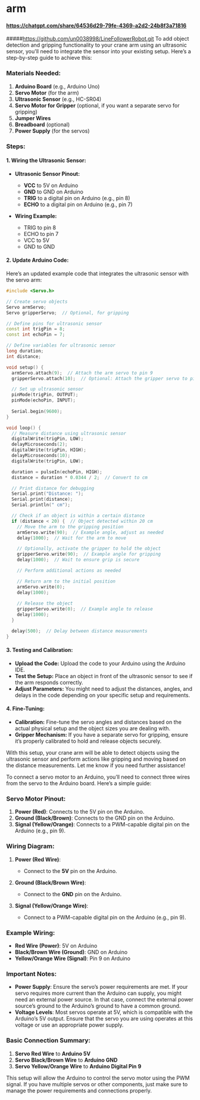 # arm
#### https://chatgpt.com/share/64536d29-79fe-4369-a2d2-24b8f3a71816
#####https://github.com/un0038998/LineFollowerRobot.git
To add object detection and gripping functionality to your crane arm using an ultrasonic sensor, you'll need to integrate the sensor into your existing setup. Here’s a step-by-step guide to achieve this:

### Materials Needed:
1. **Arduino Board** (e.g., Arduino Uno)
2. **Servo Motor** (for the arm)
3. **Ultrasonic Sensor** (e.g., HC-SR04)
4. **Servo Motor for Gripper** (optional, if you want a separate servo for gripping)
5. **Jumper Wires**
6. **Breadboard** (optional)
7. **Power Supply** (for the servos)

### Steps:

#### 1. **Wiring the Ultrasonic Sensor:**
   - **Ultrasonic Sensor Pinout:**
     - **VCC** to 5V on Arduino
     - **GND** to GND on Arduino
     - **TRIG** to a digital pin on Arduino (e.g., pin 8)
     - **ECHO** to a digital pin on Arduino (e.g., pin 7)

   - **Wiring Example:**
     - TRIG to pin 8
     - ECHO to pin 7
     - VCC to 5V
     - GND to GND

#### 2. **Update Arduino Code:**
   Here’s an updated example code that integrates the ultrasonic sensor with the servo arm:

   ```cpp
   #include <Servo.h>

   // Create servo objects
   Servo armServo;
   Servo gripperServo;  // Optional, for gripping

   // Define pins for ultrasonic sensor
   const int trigPin = 8;
   const int echoPin = 7;

   // Define variables for ultrasonic sensor
   long duration;
   int distance;

   void setup() {
     armServo.attach(9);  // Attach the arm servo to pin 9
     gripperServo.attach(10);  // Optional: Attach the gripper servo to pin 10

     // Set up ultrasonic sensor
     pinMode(trigPin, OUTPUT);
     pinMode(echoPin, INPUT);
     
     Serial.begin(9600);
   }

   void loop() {
     // Measure distance using ultrasonic sensor
     digitalWrite(trigPin, LOW);
     delayMicroseconds(2);
     digitalWrite(trigPin, HIGH);
     delayMicroseconds(10);
     digitalWrite(trigPin, LOW);

     duration = pulseIn(echoPin, HIGH);
     distance = duration * 0.0344 / 2;  // Convert to cm

     // Print distance for debugging
     Serial.print("Distance: ");
     Serial.print(distance);
     Serial.println(" cm");

     // Check if an object is within a certain distance
     if (distance < 20) {  // Object detected within 20 cm
       // Move the arm to the gripping position
       armServo.write(90);  // Example angle, adjust as needed
       delay(1000);  // Wait for the arm to move

       // Optionally, activate the gripper to hold the object
       gripperServo.write(90);  // Example angle for gripping
       delay(1000);  // Wait to ensure grip is secure

       // Perform additional actions as needed

       // Return arm to the initial position
       armServo.write(0);
       delay(1000);
       
       // Release the object
       gripperServo.write(0);  // Example angle to release
       delay(1000);
     }

     delay(500);  // Delay between distance measurements
   }
   ```

#### 3. **Testing and Calibration:**
   - **Upload the Code:** Upload the code to your Arduino using the Arduino IDE.
   - **Test the Setup:** Place an object in front of the ultrasonic sensor to see if the arm responds correctly.
   - **Adjust Parameters:** You might need to adjust the distances, angles, and delays in the code depending on your specific setup and requirements.

#### 4. **Fine-Tuning:**
   - **Calibration:** Fine-tune the servo angles and distances based on the actual physical setup and the object sizes you are dealing with.
   - **Gripper Mechanism:** If you have a separate servo for gripping, ensure it’s properly calibrated to hold and release objects securely.

With this setup, your crane arm will be able to detect objects using the ultrasonic sensor and perform actions like gripping and moving based on the distance measurements. Let me know if you need further assistance!

To connect a servo motor to an Arduino, you’ll need to connect three wires from the servo to the Arduino board. Here’s a simple guide:

### **Servo Motor Pinout:**
1. **Power (Red)**: Connects to the 5V pin on the Arduino.
2. **Ground (Black/Brown)**: Connects to the GND pin on the Arduino.
3. **Signal (Yellow/Orange)**: Connects to a PWM-capable digital pin on the Arduino (e.g., pin 9).

### **Wiring Diagram:**

1. **Power (Red Wire)**:
   - Connect to the **5V** pin on the Arduino.

2. **Ground (Black/Brown Wire)**:
   - Connect to the **GND** pin on the Arduino.

3. **Signal (Yellow/Orange Wire)**:
   - Connect to a PWM-capable digital pin on the Arduino (e.g., pin 9).

### **Example Wiring:**

- **Red Wire (Power)**: 5V on Arduino
- **Black/Brown Wire (Ground)**: GND on Arduino
- **Yellow/Orange Wire (Signal)**: Pin 9 on Arduino

### **Important Notes:**

- **Power Supply**: Ensure the servo’s power requirements are met. If your servo requires more current than the Arduino can supply, you might need an external power source. In that case, connect the external power source’s ground to the Arduino’s ground to have a common ground.
- **Voltage Levels**: Most servos operate at 5V, which is compatible with the Arduino’s 5V output. Ensure that the servo you are using operates at this voltage or use an appropriate power supply.

### **Basic Connection Summary:**

1. **Servo Red Wire** to **Arduino 5V**
2. **Servo Black/Brown Wire** to **Arduino GND**
3. **Servo Yellow/Orange Wire** to **Arduino Digital Pin 9**

This setup will allow the Arduino to control the servo motor using the PWM signal. If you have multiple servos or other components, just make sure to manage the power requirements and connections properly.

